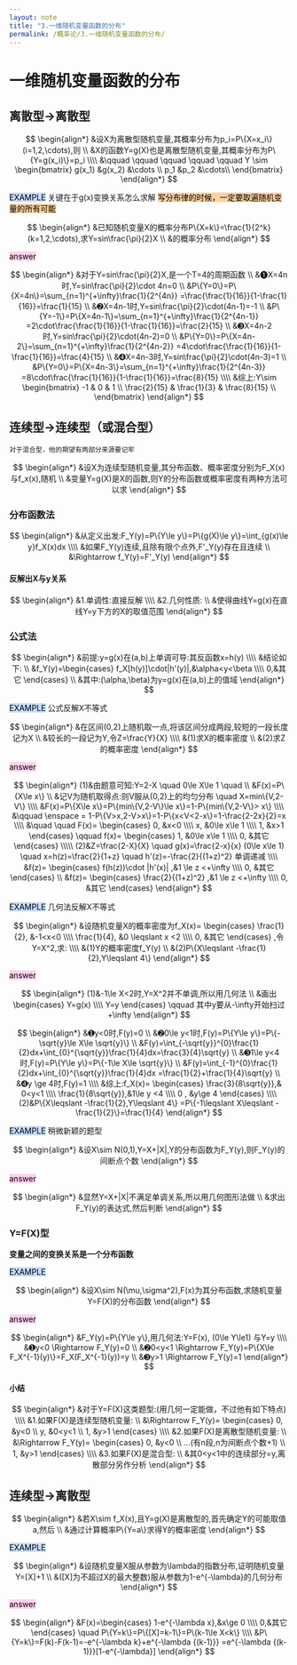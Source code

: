 ```yaml
---
layout: note
title: "3.一维随机变量函数的分布"
permalink: /概率论/3.一维随机变量函数的分布/
---
```


# 一维随机变量函数的分布
## 离散型->离散型

$$
\begin{align*}
&设X为离散型随机变量,其概率分布为p_i=P\{X=x_i\}(i=1,2,\cdots),则
\\
&X的函数Y=g(X)也是离散型随机变量,其概率分布为P\{Y=g(x_i)\}=p_i
\\\\
&\qquad \qquad \qquad  \qquad \qquad  Y \sim \begin{bmatrix}
g(x_1) &g(x_2) &\cdots  \\
p_1 &p_2 &\cdots\\
\end{bmatrix}
\end{align*}
$$

<mark style="background: #ADCCFFA6;">EXAMPLE</mark>
	关键在于g(x)变换关系怎么求解
	<mark style="background: #FFB86CA6;">写分布律的时候，一定要取遍随机变量的所有可能</mark>


$$
\begin{align*}
&已知随机变量X的概率分布P\{X=k\}=\frac{1}{2^k}(k=1,2,\cdots),求Y=sin\frac{\pi}{2}X
\\
&的概率分布
\end{align*}
$$

<mark style="background: #FFB8EBA6;">answer</mark>

$$
\begin{align*}
&对于Y=sin\frac{\pi}{2}X,是一个T=4的周期函数
\\
&➊X=4n时,Y=sin\frac{\pi}{2}\cdot 4n=0  
\\
&P\{Y=0\}=P\{X=4n\}=\sum_{n=1}^{+\infty}\frac{1}{2^{4n}}
=\frac{\frac{1}{16}}{1-\frac{1}{16}}=\frac{1}{15}
\\
&➋X=4n-1时,Y=sin\frac{\pi}{2}\cdot(4n-1)=-1
\\
&P\{Y=-1\}=P\{X=4n-1\}=\sum_{n=1}^{+\infty}\frac{1}{2^{4n-1}}
=2\cdot\frac{\frac{1}{16}}{1-\frac{1}{16}}=\frac{2}{15}
\\
&➌X=4n-2时,Y=sin\frac{\pi}{2}\cdot(4n-2)=0
\\
&P\{Y=0\}=P\{X=4n-2\}=\sum_{n=1}^{+\infty}\frac{1}{2^{4n-2}}
=4\cdot\frac{\frac{1}{16}}{1-\frac{1}{16}}=\frac{4}{15}
\\
&➍X=4n-3时,Y=sin\frac{\pi}{2}\cdot(4n-3)=1
\\
&P\{Y=0\}=P\{X=4n-3\}=\sum_{n=1}^{+\infty}\frac{1}{2^{4n-3}}
=8\cdot\frac{\frac{1}{16}}{1-\frac{1}{16}}=\frac{8}{15}
\\\\
&综上:Y\sim 
\begin{bmatrix}
-1 & 0 & 1 \\
\frac{2}{15} & \frac{1}{3} & \frac{8}{15} \\
\end{bmatrix}
\end{align*}
$$

## 连续型->连续型（或混合型）
	对于混合型，他的期望有两部分来源要记牢
	
$$
\begin{align*}
&设X为连续型随机变量,其分布函数、概率密度分别为F_X(x)与f_x(x),随机
\\
&变量Y=g(X)是X的函数,则Y的分布函数或概率密度有两种方法可以求
\end{align*}
$$

### 分布函数法

$$
\begin{align*}
&从定义出发:F_Y(y)=P\{Y\le y\}=P\{g(X)\le y\}=\int_{g(x)\le y}f_X(x)dx
\\\\
&如果F_Y(y)连续,且除有限个点外,F'_Y(y)存在且连续
\\
&\Rightarrow f_Y(y)=F'_Y(y)
\end{align*}
$$

#### 反解出X与y关系

$$
\begin{align*}
&1.单调性:直接反解
\\\\
&2.几何性质:
\\
&使得曲线Y=g(x)在直线Y=y下方的X的取值范围
\end{align*}
$$

### 公式法

$$
\begin{align*}
&前提:y=g(x)在(a,b)上单调可导:其反函数x=h(y)
\\\\
&结论如下:
\\
&f_Y(y)=\begin{cases}
f_X[h(y)]\cdot|h'(y)|,&\alpha<y<\beta
\\\\
0,&其它
\end{cases}
\\
&其中:(\alpha,\beta)为y=g(x)在(a,b)上的值域
\end{align*}
$$

<mark style="background: #ADCCFFA6;">EXAMPLE</mark>
	公式反解X不等式


$$
\begin{align*}
&在区间(0,2)上随机取一点,将该区间分成两段,较短的一段长度记为X
\\
&较长的一段记为Y,令Z=\frac{Y}{X}
\\\\
&(1)求X的概率密度
\\
&(2)求Z的概率密度
\end{align*}
$$

<mark style="background: #FFB8EBA6;">answer</mark>

$$
\begin{align*}
(1)&由题意可知:Y=2-X \quad 0\le X\le 1 \quad 
\\
&F(x)=P\{X\le x\}
\\
&记V为随机取得点:则V服从(0,2)上的均匀分布 \quad X=min\{V,2-V\}
\\\\
&F(x)=P\{X\le x\}=P\{min\{V,2-V\}\le x\}=1-P\{min\{V,2-V\}> x\}
\\\\
&\qquad \enspace = 1-P\{V>x,2-V>x\}=1-P\{x<V<2-x\}=1-\frac{2-2x}{2}=x
\\\\
&\quad \quad 
F(x)=
\begin{cases}
0, &x<0
\\\\
x, &0\le x\le 1
\\\\
1, &x>1
\end{cases}
\qquad 
f(x)=
\begin{cases}
1, &0\le x\le 1
\\\\
0, &其它
\end{cases}
\\\\\
(2)&Z=\frac{2-X}{X}  \quad g(x)=\frac{2-x}{x} (0\le x\le 1)
\quad x=h(z)=\frac{2}{1+z}
\quad h'(z)=-\frac{2}{(1+z)^2} 单调递减 
\\\\
&f(z)=
\begin{cases}
f(h(z))\cdot |h'(x)| ,&1 \le z <+\infty
\\\\
0, &其它
\end{cases}
\\
&f(z)=
\begin{cases}
\frac{2}{(1+z)^2} ,&1 \le z <+\infty
\\\\
0, &其它
\end{cases}
\end{align*}
$$


<mark style="background: #ADCCFFA6;">EXAMPLE</mark>
	几何法反解X不等式


$$
\begin{align*}
&设随机变量X的概率密度为f_X(x)=
\begin{cases}
\frac{1}{2}, &-1<x<0
\\\\
\frac{1}{4}, &0 \leqslant  x <2
\\\\
0, &其它
\end{cases}
,令Y=X^2,求:
\\\\
&(1)Y的概率密度f_Y(y)
\\
&(2)P\{X\leqslant  -\frac{1}{2},Y\leqslant  4\}
\end{align*}
$$

<mark style="background: #FFB8EBA6;">answer</mark>

$$
\begin{align*}
(1)&-1\le X<2时,Y=X^2并不单调,所以用几何法
\\
&画出
\begin{cases}
Y=g(x)
\\\\
Y=y
\end{cases}
\qquad 其中y要从-\infty开始扫过+\infty
\end{align*}
$$


$$
\begin{align*}
&➊y<0时,F(y)=0
\\
&➋0\le y<1时,F(y)=P\{Y\le y\}=P\{-\sqrt{y}\le X\le \sqrt{y}\}
\\
&F(y)=\int_{-\sqrt{y}}^{0}\frac{1}{2}dx+\int_{0}^{\sqrt{y}}\frac{1}{4}dx=\frac{3}{4}\sqrt{y}
\\
&➌1\le y<4时,F(y)=P\{Y\le y\}=P\{-1\le X\le \sqrt{y}\}
\\
&F(y)=\int_{-1}^{0}\frac{1}{2}dx+\int_{0}^{\sqrt{y}}\frac{1}{4}dx
=\frac{1}{2}+\frac{1}{4}\sqrt{y}
\\
&➍y \ge 4时,F(y)=1
\\\\
&综上:f_X(x)=
\begin{cases}
\frac{3}{8\sqrt{y}},&  0<y<1
\\\\
\frac{1}{8\sqrt{y}},&1\le y <4
\\\\
0 , &y\ge 4
\end{cases}
\\\\
(2)&P\{X\leqslant  -\frac{1}{2},Y\leqslant  4\}
=P\{-1\leqslant X\leqslant  -\frac{1}{2}\}=\frac{1}{4}
\end{align*}
$$


<mark style="background: #ADCCFFA6;">EXAMPLE</mark>
	稍微新颖的题型


$$
\begin{align*}
&设X\sim N(0,1),Y=X+|X|,Y的分布函数为F_Y(y),则F_Y(y)的间断点个数
\end{align*}
$$

<mark style="background: #FFB8EBA6;">answer</mark>

$$
\begin{align*}
&显然Y=X+|X|不满足单调关系,所以用几何图形法做
\\
&求出F_Y(y)的表达式,然后判断
\end{align*}
$$

### Y=F(X)型
**变量之间的变换关系是一个分布函数**

<mark style="background: #ADCCFFA6;">EXAMPLE</mark>

$$
\begin{align*}
&设X\sim N(\mu,\sigma^2),F(x)为其分布函数,求随机变量Y=F(X)的分布函数
\end{align*}
$$

<mark style="background: #FFB8EBA6;">answer</mark>

$$
\begin{align*}
&F_Y(y)=P\{Y\le y\},用几何法:Y=F(x), (0\le Y\le1) 与Y=y
\\\\
&➊y<0 \Rightarrow F_Y(y)=0
\\
&➋0<y<1 \Rightarrow F_Y(y)=P\{X\le F_X^{-1}(y)\}=F_X(F_X^{-1}(y))=y
\\
&➌y>1 \Rightarrow F_Y(y)=1
\end{align*}
$$

#### 小结

$$
\begin{align*}
&对于Y=F(X)这类题型:(用几何一定能做，不过他有如下特点)
\\\\
&1.如果F(X)是连续型随机变量:
\\
&\Rightarrow 
F_Y(y)=
\begin{cases}
0, &y<0
\\
y, &0<y<1
\\
1, &y>1
\end{cases}
\\\\
&2.如果F(X)是离散型随机变量:
\\
&\Rightarrow 
F_Y(y)=
\begin{cases}
0, &y<0
\\
...(有n段,n为间断点个数+1)
\\
1, &y>1
\end{cases}
\\\\
&3.如果F(X)是混合型:
\\
&其0<y<1中的连续部分=y,离散部分另作分析
\end{align*}
$$


## 连续型->离散型

$$
\begin{align*}
&若X\sim f_X(x),且Y=g(X)是离散型的,首先确定Y的可能取值a,然后
\\
&通过计算概率P\{Y=a\}求得Y的概率密度
\end{align*}
$$

<mark style="background: #ADCCFFA6;">EXAMPLE</mark>

$$
\begin{align*}
&设随机变量X服从参数为\lambda的指数分布,证明随机变量Y=[X]+1
\\
&([X]为不超过X的最大整数)服从参数为1-e^{-\lambda}的几何分布
\end{align*}
$$

<mark style="background: #FFB8EBA6;">answer</mark>

$$
\begin{align*}
&F(x)=\begin{cases}
1-e^{-\lambda x},&x\ge 0
\\\\
0,&其它
\end{cases}
\quad P\{Y=k\}=P\{[X]=k-1\}=P\{k-1\le X<k\}
\\\\
&P\{Y=k\}=F(k)-F(k-1)=-e^{-\lambda k}+e^{-\lambda {(k-1)}}
=e^{-\lambda {(k-1)}}[1-e^{-\lambda}]
\end{align*}
$$
